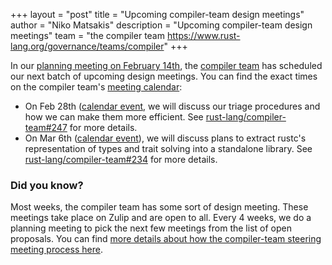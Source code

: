 +++
layout = "post"
title = "Upcoming compiler-team design meetings"
author = "Niko Matsakis"
description = "Upcoming compiler-team design meetings"
team = "the compiler team <https://www.rust-lang.org/governance/teams/compiler>"
+++

In our [planning meeting on February 14th][pm], the [compiler team] has scheduled our
next batch of upcoming design meetings. You can find the exact times
on the compiler team's [meeting calendar]:

* On Feb 28th ([calendar event][ce1], we will discuss our triage
  procedures and how we can make them more efficient. See
  [rust-lang/compiler-team#247] for more details.
* On Mar 6th ([calendar event][ce2]), we will discuss plans to extract
  rustc's representation of types and trait solving into a standalone
  library. See [rust-lang/compiler-team#234] for more details.

[pm]: https://zulip-archive.rust-lang.org/131828tcompiler/33384planningmeeting20200214.html
[rust-analyzer]: https://github.com/rust-analyzer/rust-analyzer/
[ce1]: https://calendar.google.com/event?action=TEMPLATE&tmeid=NXY1bWhwYm1tMzRydDNwaWc5dmJjdGNiM3QgNnU1cnJ0Y2U2bHJ0djA3cGZpM2RhbWdqdXNAZw&tmsrc=6u5rrtce6lrtv07pfi3damgjus%40group.calendar.google.com
[ce2]: https://calendar.google.com/event?action=TEMPLATE&tmeid=MXBkOXZtcWxyaTk4bHFpN202bTE5bTg0OWsgNnU1cnJ0Y2U2bHJ0djA3cGZpM2RhbWdqdXNAZw&tmsrc=6u5rrtce6lrtv07pfi3damgjus%40group.calendar.google.com
[rust-lang/compiler-team#247]: https://github.com/rust-lang/compiler-team/issues/247
[rust-lang/compiler-team#234]: https://github.com/rust-lang/compiler-team/issues/234

### Did you know?

Most weeks, the compiler team has some sort of design meeting. These
meetings take place on Zulip and are open to all. Every 4 weeks, we do
a planning meeting to pick the next few meetings from the list of open
proposals. You can find [more details about how the compiler-team
steering meeting process here][details].

[details]: https://rust-lang.github.io/compiler-team/about/steering-meeting/
[meeting calendar]: https://rust-lang.github.io/compiler-team/#meeting-calendar
[compiler team]: https://www.rust-lang.org/governance/teams/compiler
